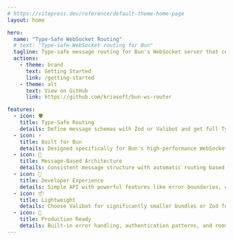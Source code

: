 ```yaml
---
# https://vitepress.dev/reference/default-theme-home-page
layout: home

hero:
  name: "Type-Safe WebSocket Routing"
  # text: "Type-safe WebSocket routing for Bun"
  tagline: Type-safe message routing for Bun's WebSocket server that complements native PubSub and connection handling
  actions:
    - theme: brand
      text: Getting Started
      link: /getting-started
    - theme: alt
      text: View on GitHub
      link: https://github.com/kriasoft/bun-ws-router

features:
  - icon: 🛡️
    title: Type-Safe Routing
    details: Define message schemas with Zod or Valibot and get full TypeScript type inference from schema to handler
  - icon: ⚡
    title: Built for Bun
    details: Designed specifically for Bun's high-performance WebSocket server with native PubSub support
  - icon: 🎯
    title: Message-Based Architecture
    details: Consistent message structure with automatic routing based on message types
  - icon: 🔧
    title: Developer Experience
    details: Simple API with powerful features like error boundaries, connection metadata, and async handlers
  - icon: 📦
    title: Lightweight
    details: Choose Valibot for significantly smaller bundles or Zod for familiar syntax. Core logic shared between adapters
  - icon: 🚀
    title: Production Ready
    details: Built-in error handling, authentication patterns, and room broadcasting for real-world applications
---
```

